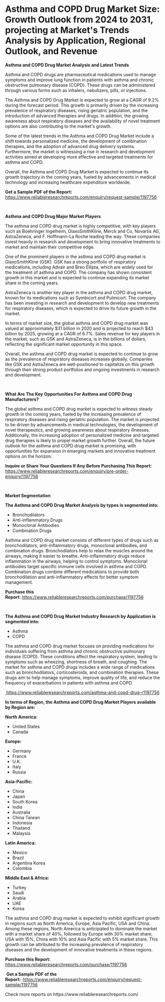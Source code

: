 <p><h1>Asthma and COPD Drug Market Size: Growth Outlook from 2024 to 2031, projecting at Market's Trends Analysis by Application, Regional Outlook, and Revenue</h1></p><p><strong>Asthma and COPD Drug Market Analysis and Latest Trends</strong></p>
<p><p>Asthma and COPD drugs are pharmaceutical medications used to manage symptoms and improve lung function in patients with asthma and chronic obstructive pulmonary disease (COPD). These drugs can be administered through various forms such as inhalers, nebulizers, pills, or injections.</p><p>The Asthma and COPD Drug Market is expected to grow at a CAGR of 9.2% during the forecast period. This growth is primarily driven by the increasing prevalence of respiratory diseases, rising geriatric population, and the introduction of advanced therapies and drugs. In addition, the growing awareness about respiratory diseases and the availability of novel treatment options are also contributing to the market's growth.</p><p>Some of the latest trends in the Asthma and COPD Drug Market include a shift towards personalized medicine, the development of combination therapies, and the adoption of advanced drug delivery systems. Furthermore, the market is witnessing a rise in research and development activities aimed at developing more effective and targeted treatments for asthma and COPD.</p><p>Overall, the Asthma and COPD Drug Market is expected to continue its growth trajectory in the coming years, fueled by advancements in medical technology and increasing healthcare expenditure worldwide.</p></p>
<p><strong>Get a Sample PDF of the Report:&nbsp;</strong> <a href="https://www.reliableresearchreports.com/enquiry/request-sample/1197756">https://www.reliableresearchreports.com/enquiry/request-sample/1197756</a></p>
<p>&nbsp;</p>
<p><strong>Asthma and COPD Drug Major Market Players</strong></p>
<p><p>The asthma and COPD drug market is highly competitive, with key players such as Boehringer Ingelheim, GlaxoSmithKline, Merck and Co, Novartis AG, AstraZeneca, and F. Hoffmann-La Roche leading the way. These companies invest heavily in research and development to bring innovative treatments to market and maintain their competitive edge.</p><p>One of the prominent players in the asthma and COPD drug market is GlaxoSmithKline (GSK). GSK has a strong portfolio of respiratory medications, including Advair and Breo Ellipta, which are widely used for the treatment of asthma and COPD. The company has shown consistent growth in this market and is expected to continue expanding its market share in the coming years.</p><p>AstraZeneca is another key player in the asthma and COPD drug market, known for its medications such as Symbicort and Pulmicort. The company has been investing in research and development to develop new treatments for respiratory diseases, which is expected to drive its future growth in the market.</p><p>In terms of market size, the global asthma and COPD drug market was valued at approximately $31 billion in 2020 and is projected to reach $43 billion by 2025, growing at a CAGR of 6.7%. Sales revenue for key players in the market, such as GSK and AstraZeneca, is in the billions of dollars, reflecting the significant market opportunity in this space.</p><p>Overall, the asthma and COPD drug market is expected to continue to grow as the prevalence of respiratory diseases increases globally. Companies like GSK and AstraZeneca are well-positioned to capitalize on this growth through their strong product portfolios and ongoing investments in research and development.</p></p>
<p>&nbsp;</p>
<p><strong>What Are The Key Opportunities For Asthma and COPD Drug Manufacturers?</strong></p>
<p><p>The global asthma and COPD drug market is expected to witness steady growth in the coming years, fueled by the increasing prevalence of respiratory diseases and rising geriatric population. The market is projected to be driven by advancements in medical technologies, the development of novel therapeutics, and growing awareness about respiratory illnesses. Additionally, the increasing adoption of personalized medicine and targeted drug therapies is likely to propel market growth further. Overall, the future outlook for the asthma and COPD drug market is promising, with opportunities for expansion in emerging markets and innovative treatment options on the horizon.</p></p>
<p><strong>Inquire or Share Your Questions If Any Before Purchasing This Report:</strong> <a href="https://www.reliableresearchreports.com/enquiry/pre-order-enquiry/1197756">https://www.reliableresearchreports.com/enquiry/pre-order-enquiry/1197756</a></p>
<p>&nbsp;</p>
<p><strong>Market Segmentation</strong></p>
<p><strong>The Asthma and COPD Drug Market Analysis by types is segmented into:</strong></p>
<p><ul><li>Bronchodilators</li><li>Anti-inflammatory Drugs</li><li>Monoclonal Antibodies</li><li>Combination Drugs</li></ul></p>
<p><p>Asthma and COPD drug market consists of different types of drugs such as bronchodilators, anti-inflammatory drugs, monoclonal antibodies, and combination drugs. Bronchodilators help to relax the muscles around the airways, making it easier to breathe. Anti-inflammatory drugs reduce inflammation in the airways, helping to control symptoms. Monoclonal antibodies target specific immune cells involved in asthma and COPD. Combination drugs combine different medications to provide both bronchodilation and anti-inflammatory effects for better symptom management.</p></p>
<p><strong>Purchase this Report:&nbsp;</strong><a href="https://www.reliableresearchreports.com/purchase/1197756">https://www.reliableresearchreports.com/purchase/1197756</a></p>
<p>&nbsp;</p>
<p><strong>The Asthma and COPD Drug Market Industry Research by Application is segmented into:</strong></p>
<p><ul><li>Asthma</li><li>COPD</li></ul></p>
<p><p>The asthma and COPD drug market focuses on providing medications for individuals suffering from asthma and chronic obstructive pulmonary disease (COPD). These conditions affect the respiratory system, leading to symptoms such as wheezing, shortness of breath, and coughing. The market for asthma and COPD drugs includes a wide range of medications such as bronchodilators, corticosteroids, and combination therapies. These drugs aim to help manage symptoms, improve quality of life, and reduce the frequency of exacerbations in patients with asthma and COPD.</p></p>
<p><a href="https://www.reliableresearchreports.com/asthma-and-copd-drug-r1197756">&nbsp;https://www.reliableresearchreports.com/asthma-and-copd-drug-r1197756</a></p>
<p><strong>In terms of Region, the Asthma and COPD Drug Market Players available by Region are:</strong></p>
<p>
    <p> <strong> North America: </strong>
        <ul>
            <li>United States</li>
            <li>Canada</li>
        </ul>
        </p> 
    <p> <strong> Europe: </strong>
        <ul>
            <li>Germany</li>
            <li>France</li>
            <li>U.K.</li>
            <li>Italy</li>
            <li>Russia</li>
        </ul>
        </p> 
    <p> <strong> Asia-Pacific: </strong>
        <ul>
            <li>China</li>
            <li>Japan</li>
            <li>South Korea</li>
            <li>India</li>
            <li>Australia</li>
            <li>China Taiwan</li>
            <li>Indonesia</li>
            <li>Thailand</li>
            <li>Malaysia</li>
        </ul>
        </p> 
    <p> <strong> Latin America: </strong>
        <ul>
            <li>Mexico</li>
            <li>Brazil</li>
            <li>Argentina Korea</li>
            <li>Colombia</li>
        </ul>
        </p> 
    <p> <strong> Middle East & Africa: </strong>
        <ul>
            <li>Turkey</li>
            <li>Saudi</li>
            <li>Arabia</li>
            <li>UAE</li>
            <li>Korea</li>
        </ul>
    </p>
    </p>
<p><p>The asthma and COPD drug market is expected to exhibit significant growth in regions such as North America, Europe, Asia Pacific, USA and China. Among these regions, North America is anticipated to dominate the market with a market share of 40%, followed by Europe with 30% market share, USA with 15%, China with 10% and Asia Pacific with 5% market share. This growth can be attributed to the increasing prevalence of respiratory diseases and the development of innovative treatments in these regions.</p></p>
<p><strong>Purchase this Report: </strong><a href="https://www.reliableresearchreports.com/purchase/1197756">https://www.reliableresearchreports.com/purchase/1197756</a></p>
<p>&nbsp;<strong>Get a Sample PDF of the Report:&nbsp;&nbsp;</strong><a href="https://www.reliableresearchreports.com/enquiry/request-sample/1197756">https://www.reliableresearchreports.com/enquiry/request-sample/1197756</a></p>
<p><strong></strong></p>
<p>Check more reports on https://www.reliableresearchreports.com/</p>